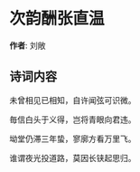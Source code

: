 # 次韵酬张直温

**作者**: 刘敞

## 诗词内容

未曾相见已相知，自许闻弦可识微。

毎信白头于义得，岂将青眼向君违。

坳堂仍滞三年蛰，寥廓方看万里飞。

谁谓夜光投道路，莫因长铗起思归。

